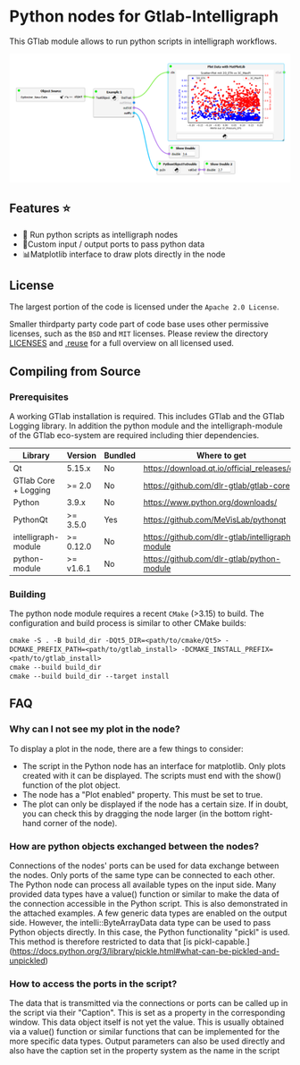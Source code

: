 # Python nodes for Gtlab-Intelligraph

This GTlab module allows to run python scripts in intelligraph workflows.
  
  ![Example workflow using python nodes](images/Example.png)

## Features ⭐
  - 🐍 Run python scripts as intelligraph nodes
  - 🔌Custom input / output ports to pass python data
  - 📊Matplotlib interface to draw plots directly in the node

    
 ## License

The largest portion of the code is licensed under the `Apache 2.0 License`.

Smaller thirdparty party code part of code base uses other permissive licenses, such as the
`BSD` and `MIT` licenses. Please review the directory [LICENSES](https://github.com/dlr-gtlab/python-node-module/tree/master/LICENSES) and [.reuse](https://github.com/dlr-gtlab/python-module/tree/master/.reuse)
for a full overview on all licensed used.


## Compiling from Source

### Prerequisites

A working GTlab installation is required. This includes GTlab and the GTlab Logging library.
In addition the python module and the intelligraph-module of the GTlab eco-system are 
required including thier dependencies.

| Library              |  Version  | Bundled | Where to get                                     |
| -------------------- | --------- | ------- | -------------------------------------------------|
| Qt                   |  5.15.x   | No      | https://download.qt.io/official_releases/qt/     |
| GTlab Core + Logging |  >= 2.0   | No      | https://github.com/dlr-gtlab/gtlab-core          |
| Python               |  3.9.x    | No      | https://www.python.org/downloads/                |
| PythonQt             | >= 3.5.0  | Yes     | https://github.com/MeVisLab/pythonqt             |
| intelligraph-module  | >= 0.12.0 | No      | https://github.com/dlr-gtlab/intelligraph-module |
| python-module        | >= v1.6.1 | No      | https://github.com/dlr-gtlab/python-module       |

### Building

The python node module requires a recent `CMake` (>3.15) to build. The configuration and build process is
similar to other CMake builds:

```
cmake -S . -B build_dir -DQt5_DIR=<path/to/cmake/Qt5> -DCMAKE_PREFIX_PATH=<path/to/gtlab_install> -DCMAKE_INSTALL_PREFIX=<path/to/gtlab_install>
cmake --build build_dir
cmake --build build_dir --target install
```

## FAQ
### Why can I not see my plot in the node?
To display a plot in the node, there are a few things to consider:
 - The script in the Python node has an interface for matplotlib. Only plots created with it can be displayed. The scripts must end with the show() function of the plot object.
 - The node has a "Plot enabled" property. This must be set to true.
 - The plot can only be displayed if the node has a certain size. If in doubt, you can check this by dragging the node larger (in the bottom right-hand corner of the node).
 
### How are python objects exchanged between the nodes?
Connections of the nodes' ports can be used for data exchange between the nodes. Only ports of the same type can be connected to each other.
The Python node can process all available types on the input side.
Many provided data types have a value() function or similar to make the data of the connection accessible in the Python script. This is also demonstrated in the attached examples.
A few generic data types are enabled on the output side. 
However, the intelli::ByteArrayData data type can be used to pass Python objects directly. 
In this case, the Python functionality "pickl" is used. This method is therefore restricted to data that [is pickl-capable.] (https://docs.python.org/3/library/pickle.html#what-can-be-pickled-and-unpickled)

### How to access the ports in the script?
The data that is transmitted via the connections or ports can be called up in the script via their "Caption". This is set as a property in the corresponding window. 
This data object itself is not yet the value. This is usually obtained via a value() function or similar functions that can be implemented for the more specific data types.
Output parameters can also be used directly and also have the caption set in the property system as the name in the script